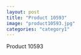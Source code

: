 ```yaml
---
layout: post
title: "Product 10593"
image: "product10593.jpg"
categories: "category1"
---
```

Product 10593
